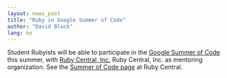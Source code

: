```yaml
---
layout: news_post
title: "Ruby in Google Summer of Code"
author: "David Black"
lang: ko
---
```


Student Rubyists will be able to participate in the [Google Summer of
Code][1] this summer, with [Ruby Central, Inc.][2] Ruby Central, Inc. as
mentoring organization. See the [Summer of Code page][3] at Ruby
Central.



[1]: http://code.google.com/soc/
[2]: http://rubycentral.org
[3]: http://www.rubycentral.org/soc2006
